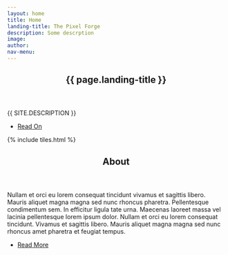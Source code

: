 ```yaml
---
layout: home
title: Home
landing-title: The Pixel Forge
description: Some descrption
image: 
author: 
nav-menu: 
---
```


<!-- Banner -->
<section id="banner" class="major">
	<div class="inner">
		<header class="major">
			<h1 class="html-logo">
				<span class="name">
					{{ page.landing-title }}
				</span>
				<span class="dots">
					<div class="dot-1"></div>
					<div class="dot-2"></div>
					<div class="dot-3"></div>
				</span>
			</h1>
		</header>
		<div class="content">
			<p style="text-transform: uppercase;">{{ site.description }}</p>
			<ul class="actions">
				<li><a href="#main" class="button next scrolly">Read On</a></li>
			</ul>
		</div>
	</div>
</section>

<!-- Main -->
<div id="main">

<!-- One -->
{% include tiles.html %}

<!-- Two -->
<section id="two">
	<div class="inner">
		<header class="major">
			<h2>About</h2>
		</header>
		<p>Nullam et orci eu lorem consequat tincidunt vivamus et sagittis libero. Mauris aliquet magna magna sed nunc rhoncus pharetra. Pellentesque condimentum sem. In efficitur ligula tate urna. Maecenas laoreet massa vel lacinia pellentesque lorem ipsum dolor. Nullam et orci eu lorem consequat tincidunt. Vivamus et sagittis libero. Mauris aliquet magna magna sed nunc rhoncus amet pharetra et feugiat tempus.</p>
		<ul class="actions">
			<li><a href="about.html" class="button next">Read More</a></li>
		</ul>
	</div>
</section>

</div>

